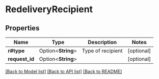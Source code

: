 # RedeliveryRecipient

## Properties

Name | Type | Description | Notes
------------ | ------------- | ------------- | -------------
**r#type** | Option<**String**> | Type of recipient | [optional]
**request_id** | Option<**String**> |  | [optional]

[[Back to Model list]](../README.md#documentation-for-models) [[Back to API list]](../README.md#documentation-for-api-endpoints) [[Back to README]](../README.md)


